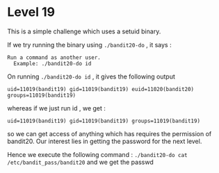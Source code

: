 # **Level 19**
This is a simple challenge which uses a setuid binary.

If we try running the binary using `./bandit20-do` , it says :
```
Run a command as another user.
  Example: ./bandit20-do id
```
On running `./bandit20-do id` , it gives the following output
```
uid=11019(bandit19) gid=11019(bandit19) euid=11020(bandit20) groups=11019(bandit19)
```
whereas if we just run id , we get :
```
uid=11019(bandit19) gid=11019(bandit19) groups=11019(bandit19)
```
so we can get access of anything which has requires the permission of bandit20. Our interest lies in getting the password for the next level.

Hence we execute the following command : `./bandit20-do cat /etc/bandit_pass/bandit20` and we get the passwd
